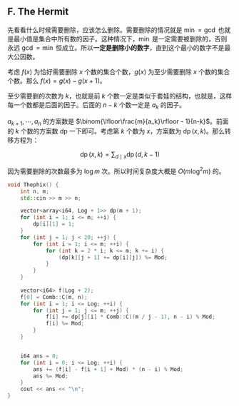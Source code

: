 ## F. The Hermit

先看看什么时候需要删除，应该怎么删除。需要删除的情况就是 $\min = \gcd$ 也就是最小值是集合中所有数的因子。这种情况下，$\min$ 是一定需要被删除的，否则永远 $\gcd = \min$ 恒成立。所以**一定是删除小的数字**，直到这个最小的数字不是最大公因数。

考虑 $f(x)$ 为恰好需要删除 $x$ 个数的集合个数，$g(x)$ 为至少需要删除 $x$ 个数的集合个数。那么 $f(x) = g(x) - g(x + 1)$。

至少需要删的次数为 $k$，也就是前 $k$ 个数一定是类似于套娃的结构，也就是，这样每一个数都是后面的因子。后面的 $n - k$ 个数一定是 $a_k$ 的因子。

$a_{k + 1}, \cdots, a_n$ 的方案数是 $\binom{\lfloor\frac{m}{a_k}\rfloor - 1}{n-k}$。前面的 $k$ 个数的方案数 dp 一下即可。考虑第 $k$ 个数为 $x$，方案数为 $\operatorname{dp}(x, k)$。那么转移方程为：

$$
\operatorname{dp}(x, k) = \sum_{d \mid x} \operatorname{dp}(d, k - 1)
$$

因为需要删除的次数最多为 $\log m$ 次。所以时间复杂度大概是 $O(m\log^2 m)$ 的。

```cpp
void Thephix() {
	int n, m;
	std::cin >> m >> n;

	vector<array<i64, Log + 1>> dp(m + 1);
	for (int i = 1; i <= m; ++i) {
		dp[i][1] = 1;
	}
	for (int j = 1; j < 20; ++j) {
		for (int i = 1; i <= m; ++i) {
			for (int k = 2 * i; k <= m; k += i) {
				(dp[k][j + 1] += dp[i][j]) %= Mod;
			}
		}
	}
	
	vector<i64> f(Log + 2);
	f[0] = Comb::C(m, n);
	for (int i = 1; i <= Log; ++i) {
		for (int j = 1; j <= m; ++j) {
			f[i] += dp[j][i] * Comb::C((m / j - 1), n - i) % Mod;
			f[i] %= Mod;
		}
	}


	i64 ans = 0;
	for (int i = 0; i <= Log; ++i) {
		ans += (f[i] - f[i + 1] + Mod) * (n - i) % Mod;
		ans %= Mod;
	}
	cout << ans << "\n";
}
```